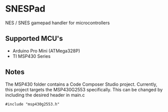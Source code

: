 # SNESPad
NES / SNES gamepad handler for microcontrollers

## Supported MCU's
* Arduino Pro Mini (ATMega328P)
* TI MSP430 Series

## Notes
The MSP430 folder contains a Code Composer Studio project. Currently, this project targets the MSP430G2553 specifically. This can be changed by including the desired header in main.c  

    #include "msp430g2553.h"




